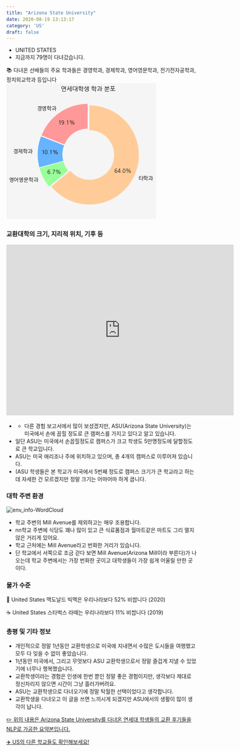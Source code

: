 ```yaml
---
title: "Arizona State University"
date: 2020-08-19 13:13:17
category: 'US'
draft: false
---
```



* UNITED STATES
* 지금까지 79명이 다녀갔습니다. 

📚 다녀온 선배들의 주요 학과들은 경영학과, 경제학과, 영어영문학과, 전기전자공학과, 정치외교학과 등입니다
![department-info](../plots/US000005.png)
### 교환대학의 크기, 지리적 위치, 기후 등
<iframe
width="600"
height="450"
frameborder="0" style="border:0"
src="https://www.google.com/maps/embed/v1/place?key=AIzaSyC9e1AME-pVmWC4hBpFdu5S4dKzyepa3HQ&q=Arizona+State+University&center=33.4532165,-112.0719833&zoom=14" allowfullscreen>
</iframe>

* - 다른 경험 보고서에서 많이 보셨겠지만, ASU(Arizona State University)는 미국에서 손에 꼽힐 정도로 큰 캠퍼스를 가지고 있다고 알고 있습니다.
* 일단 ASU는 미국에서 손꼽힐정도로 캠퍼스가 크고 학생도 5만명정도에 달할정도로 큰 학교입니다.
* ASU는 미국 애리조나 주에 위치하고 있으며, 총 4개의 캠퍼스로 이루어져 있습니다.
* (ASU 학생들은 본 학교가 미국에서 5번째 정도로 캠퍼스 크기가 큰 학교라고 하는데 자세한 건 모르겠지만 정말 크기는 어마어마 하게 큽니다.


### 대학 주변 환경

![env_info-WordCloud](../univ_wordclouds_okt/env_info/US000005_env_info_okt.png)

* 학교 주변의 Mill Avenue를 제외하고는 매우 조용합니다.
* nn학교 주변에 식당도 꽤나 많이 있고 큰 식료품점과 월마트같은 마트도 그리 멀지 않은 거리게 있어요.
* 학교 근처에는 Mill Avenue라고 번화한 거리가 있습니다.
* 단 학교에서 서쪽으로 조금 걷다 보면 Mill Avenue(Arizona Mill이라 부른다)가 나오는데 학교 주변에서는 가장 번화한 곳이고 대학생들이 가장 쉽게 어울릴 만한 곳이다.


### 물가 수준 
🍔 United States 맥도날드 빅맥은 우리나라보다 52% 비쌉니다 (2020)

☕️ United States 스타벅스 라떼는 우리나라보다 11% 비쌉니다 (2019)

### 총평 및 기타 정보
* 개인적으로 정말 1년동안 교환학생으로 미국에 지내면서 수많은 도시들을 여행했고 모두 다 잊을 수 없이 좋았습니다.
* 1년동안 미국에서, 그리고 무엇보다 ASU 교환학생으로서 정말 즐겁게 지낼 수 있었기에 너무나 행복했습니다.
* 교환학생이라는 경험은 인생에 한번 뿐인 정말 좋은 경험이지만, 생각보다 제대로 정신차리지 않으면 시간이 그냥 흘러가버려요.
* ASU는 교환학생으로 다녀오기에 정말 탁월한 선택이었다고 생각합니다.
* 교환학생을 다녀오고 이 글을 쓰면 느끼시게 되겠지만 ASU에서의 생활이 많이 생각이 납니다.


[✏️ 위의 내용은 Arizona State University를 다녀온 연세대 학생들의 교환 후기들을 NLP로 가공한 요약본입니다.](http://oia.yonsei.ac.kr/partner/expReport.asp?ucode=US000005&bgbn=A)

[✈️ US의 다른 학교들도 확인해보세요!](https://yonsei-exchange.netlify.app/?category=US)
